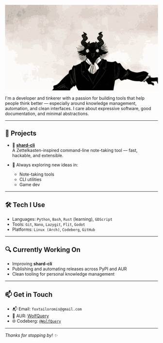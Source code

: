 ![](banner.png)

I'm a developer and tinkerer with a passion for building tools that help people think better — especially around knowledge management, automation, and clean interfaces. I care about expressive software, good documentation, and minimal abstractions.

---

## 🔧 Projects

- 🧠 **[shard-cli](https://github.com/WolfQuery/shard-cli)**  
  A Zettelkasten-inspired command-line note-taking tool — fast, hackable, and extensible.

- 🌱 Always exploring new ideas in:
  - Note-taking tools
  - CLI utilities
  - Game dev

---

## 🛠 Tech I Use

- Languages: `Python`, `Bash`, `Rust` (learning), `GDScript`
- Tools: `Git`, `Nano`, `Lazygit`, `Flit`, `Godot`
- Platforms: `Linux (Arch)`, `Codeberg`, `GitHub`

---

## 🔍 Currently Working On

- Improving **shard-cli**
- Publishing and automating releases across PyPI and AUR
- Clean tooling for personal knowledge management

---

## 📫 Get in Touch

- 📬 Email: `foxtailoromis@gmail.com`
- 🐧 AUR: [WolfQuery](https://aur.archlinux.org/account/WolfQuery)
- 🌐 Codeberg: [`@WolfQuery`](https://codeberg.org/WolfQuery)

---

_Thanks for stopping by! ✨_
